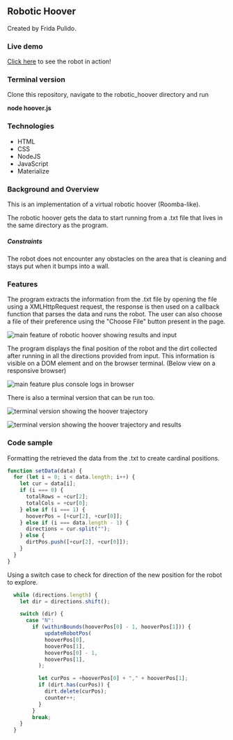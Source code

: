 ## Robotic Hoover
Created by Frida Pulido.

### Live demo
[Click here](https://fridapolished.github.io/robotic_hoover/) to see the robot in action!

### Terminal version
Clone this repository, navigate to the robotic_hoover directory  and run 

**node hoover.js**

### Technologies

  - HTML
  - CSS
  - NodeJS
  - JavaScript
  - Materialize


### Background and Overview
This is an implementation of a virtual robotic hoover (Roomba-like).


The robotic hoover gets the data to start running from a .txt file that lives in the same directory as the program.

##### Constraints

The robot does not encounter any obstacles on the area that is cleaning and stays put when it bumps into a wall.

### Features

The program extracts the information from the .txt file by opening the file using a XMLHttpRequest request, the response is then used on a callback function that parses the data and runs the robot. The user can also choose a file of their preference using the "Choose File" button present in the page.

![main feature of robotic hoover showing results and input](https://i.imgur.com/1RQKnN5.png)

The program displays the final position of the robot and the dirt collected after running in all the directions provided from input. This information is visible on a DOM element and on the browser terminal.
(Below view on a responsive browser)

![main feature plus console logs in browser](https://i.imgur.com/v5A0AtW.png)

There is also a terminal version that can be run too.

![terminal version showing the hoover trajectory](https://i.imgur.com/DWfsvjZ.png)

![terminal version showing the hoover trajectory and results](https://i.imgur.com/7VBvX15.png)

### Code sample

Formatting the retrieved the data from the .txt to create cardinal positions.

```js
function setData(data) {
  for (let i = 0; i < data.length; i++) {
    let cur = data[i];
    if (i === 0) {
      totalRows = +cur[2];
      totalCols = +cur[0];
    } else if (i === 1) {
      hooverPos = [+cur[2], +cur[0]];
    } else if (i === data.length - 1) {
      directions = cur.split("");
    } else {
      dirtPos.push([+cur[2], +cur[0]]);
    }
  }
}
```

Using a switch case to check for direction of the new position for the robot to explore.
```js
  while (directions.length) {
    let dir = directions.shift();

    switch (dir) {
      case "N":
        if (withinBounds(hooverPos[0] - 1, hooverPos[1])) {
            updateRobotPos(
            hooverPos[0],
            hooverPos[1],
            hooverPos[0] - 1,
            hooverPos[1],
          );

          let curPos = +hooverPos[0] + "," + hooverPos[1];
          if (dirt.has(curPos)) {
            dirt.delete(curPos);
            counter++;
          }
        }
        break;
    }
  }
```

